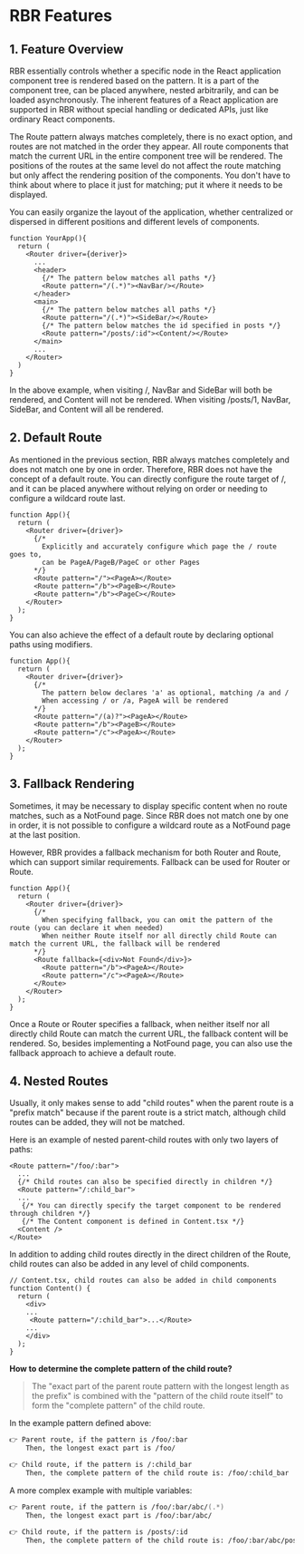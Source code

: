 # RBR Features

## 1. Feature Overview

RBR essentially controls whether a specific node in the React application component tree is rendered based on the pattern. It is a part of the component tree, can be placed anywhere, nested arbitrarily, and can be loaded asynchronously. The inherent features of a React application are supported in RBR without special handling or dedicated APIs, just like ordinary React components.

The Route pattern always matches completely, there is no exact option, and routes are not matched in the order they appear. All route components that match the current URL in the entire component tree will be rendered. The positions of the routes at the same level do not affect the route matching but only affect the rendering position of the components. You don't have to think about where to place it just for matching; put it where it needs to be displayed.

You can easily organize the layout of the application, whether centralized or dispersed in different positions and different levels of components.

```tsx
function YourApp(){
  return (
    <Router driver={deriver}>
      ...
      <header>
        {/* The pattern below matches all paths */}
        <Route pattern="/(.*)"><NavBar/></Route>
      </header>
      <main>
        {/* The pattern below matches all paths */}
        <Route pattern="/(.*)"><SideBar/></Route>
        {/* The pattern below matches the id specified in posts */}
        <Route pattern="/posts/:id"><Content/></Route>
      </main>
      ...
    </Router>
  )
}
```

In the above example, when visiting /, NavBar and SideBar will both be rendered, and Content will not be rendered. When visiting /posts/1, NavBar, SideBar, and Content will all be rendered.

## 2. Default Route

As mentioned in the previous section, RBR always matches completely and does not match one by one in order. Therefore, RBR does not have the concept of a default route. You can directly configure the route target of /, and it can be placed anywhere without relying on order or needing to configure a wildcard route last.

```tsx
function App(){
  return (
    <Router driver={driver}>
      {/* 
        Explicitly and accurately configure which page the / route goes to,
        can be PageA/PageB/PageC or other Pages
      */}
      <Route pattern="/"><PageA></Route>
      <Route pattern="/b"><PageB></Route>
      <Route pattern="/b"><PageC></Route>
    </Router>
  );
}
```

You can also achieve the effect of a default route by declaring optional paths using modifiers.

```tsx
function App(){
  return (
    <Router driver={driver}>
      {/* 
        The pattern below declares 'a' as optional, matching /a and /
        When accessing / or /a, PageA will be rendered 
      */}
      <Route pattern="/(a)?"><PageA></Route>
      <Route pattern="/b"><PageB></Route>
      <Route pattern="/c"><PageA></Route>
    </Router>
  );
}
```

## 3. Fallback Rendering

Sometimes, it may be necessary to display specific content when no route matches, such as a NotFound page. Since RBR does not match one by one in order, it is not possible to configure a wildcard route as a NotFound page at the last position.

However, RBR provides a fallback mechanism for both Router and Route, which can support similar requirements. Fallback can be used for Router or Route.

```tsx
function App(){
  return (
    <Router driver={driver}>
      {/* 
        When specifying fallback, you can omit the pattern of the route (you can declare it when needed)
        When neither Route itself nor all directly child Route can match the current URL, the fallback will be rendered
      */}
      <Route fallback={<div>Not Found</div>}>
        <Route pattern="/b"><PageA></Route>
        <Route pattern="/c"><PageA></Route>
      </Route>
    </Router>
  );
}
```

Once a Route or Router specifies a fallback, when neither itself nor all directly child Route can match the current URL, the fallback content will be rendered. So, besides implementing a NotFound page, you can also use the fallback approach to achieve a default route.

## 4. Nested Routes

Usually, it only makes sense to add "child routes" when the parent route is a "prefix match" because if the parent route is a strict match, although child routes can be added, they will not be matched.

Here is an example of nested parent-child routes with only two layers of paths:

```tsx
<Route pattern="/foo/:bar">
  ...
  {/* Child routes can also be specified directly in children */}
  <Route pattern="/:child_bar">
  ...
   {/* You can directly specify the target component to be rendered through children */}
   {/* The Content component is defined in Content.tsx */}
  <Content />  
</Route>
```

In addition to adding child routes directly in the direct children of the Route, child routes can also be added in any level of child components.

```tsx
// Content.tsx, child routes can also be added in child components
function Content() {
  return (
    <div>
    ...
     <Route pattern="/:child_bar">...</Route>
    ...
    </div>
  );
}
```

**How to determine the complete pattern of the child route?**

> The "exact part of the parent route pattern with the longest length as the prefix" is combined with the "pattern of the child route itself" to form the "complete pattern" of the child route.

In the example pattern defined above:

```zsh
👉 Parent route, if the pattern is /foo/:bar
    Then, the longest exact part is /foo/

👉 Child route, if the pattern is /:child_bar
    Then, the complete pattern of the child route is: /foo/:child_bar
```

A more complex example with multiple variables:

```zsh
👉 Parent route, if the pattern is /foo/:bar/abc/(.*)
    Then, the longest exact part is /foo/:bar/abc/

👉 Child route, if the pattern is /posts/:id
    Then, the complete pattern of the child route is: /foo/:bar/abc/posts/:id
```
